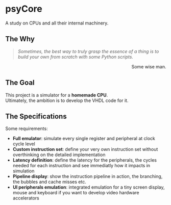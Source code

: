 # psyCore
A study on CPUs and all their internal machinery.

## The Why
> _Sometimes, the best way to truly grasp the essence of a thing is to build your own from scratch with some Python scripts._
<p align="right">Some wise man.</p>

## The Goal
This project is a simulator for a **homemade CPU**.<br>
Ultimately, the ambition is to develop the VHDL code for it.

## The Specifications
Some requirements:
- **Full emulator**: simulate every single register and peripheral at clock cycle level
- **Custom instruction set**: define your very own instruction set without overthinking on the detailed implementation
- **Latency definition**: define the latency for the peripherals, the cycles needed for each instruction and see immediatly how it impacts in simulation 
- **Pipeline display**: show the instruction pipeline in action, the branching, the bubbles and cache misses etc.
- **UI peripherals emulation**: integrated emulation for a tiny screen display, mouse and keyboard if you want to develop video hardware accelerators  
